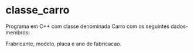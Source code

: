 # classe_carro

Programa em C++ com classe denominada Carro com os seguintes dados-membros:

Frabricante, modelo, placa e ano de fabricacao.
